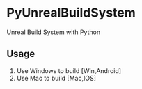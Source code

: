 # PyUnrealBuildSystem
Unreal Build System with Python

## Usage
1. Use Windows to build [Win,Android]
2. Use Mac to build [Mac,IOS]

